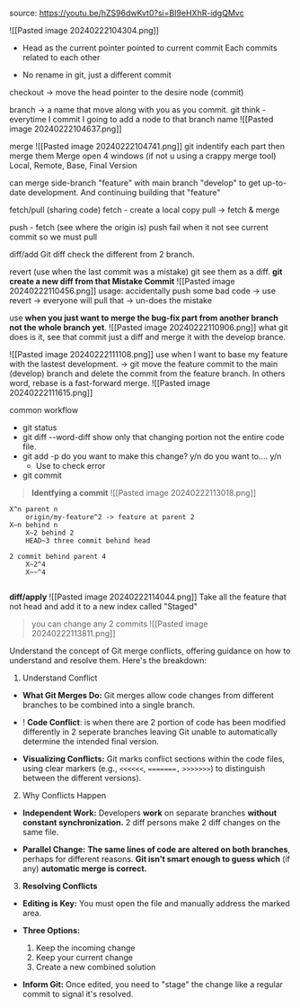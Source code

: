 source: https://youtu.be/hZS96dwKvt0?si=BI9eHXhR-idgQMvc


![[Pasted image 20240222104304.png]]
+ Head as the current pointer pointed to current commit
Each commits related to each other

+ No rename in git, just a different commit

checkout -> move the head pointer to the desire node (commit)

branch -> a name that move along with you as you commit.
	git think - everytime I commit I going to add a node to that branch name
![[Pasted image 20240222104637.png]]

merge
![[Pasted image 20240222104741.png]]
git indentify each part then merge them
Merge open 4 windows (if not u using a crappy merge tool)
	Local, Remote, Base, Final Version

can merge side-branch "feature" with main branch "develop" to get up-to-date development. And continuing building that "feature" 

fetch/pull (sharing code)
fetch - create a local copy 
pull -> fetch & merge


push - fetch (see where the origin is)
	push fail when it not see current commit
	so we must pull

diff/add
	Git diff check the different from 2 branch.

revert (use when the last commit was a mistake)
git see them as a diff. **git create a new diff from that Mistake Commit** 
![[Pasted image 20240222110456.png]] 
usage: accidentally push some bad code -> use revert -> everyone will pull that -> un-does the mistake



use **when you just want to merge the bug-fix part from another branch not the whole branch yet**.
![[Pasted image 20240222110906.png]]
what git does is it, see that commit just a diff and merge it with the develop brance.



![[Pasted image 20240222111108.png]]
 use when I want to base my feature with the lastest development.
 -> git move the feature commit to the main (develop) branch and delete the commit from the feature branch. 
In others word, rebase is a fast-forward merge.
![[Pasted image 20240222111615.png]]

common workflow
+ git status
+ git diff --word-diff
	show only that changing portion not the entire code file.
+ git add -p 
	do you want to make this change? y/n 
	do you want to.... y/n
	- Use to check error
+ git commit
> **Identfying a commit**
![[Pasted image 20240222113018.png]]

```ad-note
X^n parent n
	origin/my-feature^2 -> feature at parent 2
X~n behind n
	X~2 behind 2
	HEAD~3 three commit behind head

2 commit behind parent 4
	X~2^4  
	X~~^4 


```


**diff/apply**
![[Pasted image 20240222114044.png]]
Take all the feature that not head and add it to a new index called "Staged"

> you can change any 2 commits
![[Pasted image 20240222113811.png]]


Understand the concept of Git merge conflicts, offering guidance on how to understand and resolve them. Here's the breakdown:

1) Understand Conflict

+ **What Git Merges Do:** Git merges allow code changes from different branches to be combined into a single branch.

+ ! **Code Conflict**: is when there are 2 portion of code has been modified differently in 2 seperate branches leaving Git unable to automatically determine the intended final version.

- **Visualizing Conflicts:** Git marks conflict sections within the code files, using clear markers (e.g., `<<<<<<`, `=======,` `>>>>>>>`) to distinguish between the different versions).

2) Why Conflicts Happen

- **Independent Work:** Developers **work** on separate branches **without constant synchronization.**
	2 diff persons make 2 diff changes on the same file.

- **Parallel Change:** **The same lines of code are altered on both branches**, perhaps for different reasons. **Git isn't smart enough to guess which** (if any) **automatic merge is correct.**

3) **Resolving Conflicts**

- **Editing is Key:** You must open the file and manually address the marked area.

- **Three Options:**
    1. Keep the incoming change
    2. Keep your current change
    3. Create a new combined solution
    
- **Inform Git:** Once edited, you need to "stage" the change like a regular commit to signal it's resolved.
